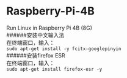 # Raspberry-Pi-4B
Run Linux in Raspberry Pi 4B (8G)<br>
######安装中文输入法<br>
在终端窗口，输入：<br>
`
sudo apt-get install -y fcitx-googlepinyin
`
<br>
######安装firefox ESR<br>
在终端窗口，输入：<br>
`
sudo apt-get install firefox-esr -y
`
